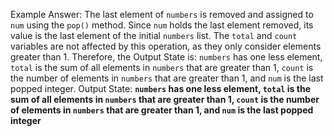 Example Answer:
The last element of `numbers` is removed and assigned to `num` using the `pop()` method. Since `num` holds the last element removed, its value is the last element of the initial `numbers` list. The `total` and `count` variables are not affected by this operation, as they only consider elements greater than 1. Therefore, the Output State is: `numbers` has one less element, `total` is the sum of all elements in `numbers` that are greater than 1, `count` is the number of elements in `numbers` that are greater than 1, and `num` is the last popped integer.
Output State: **`numbers` has one less element, `total` is the sum of all elements in `numbers` that are greater than 1, `count` is the number of elements in `numbers` that are greater than 1, and `num` is the last popped integer**